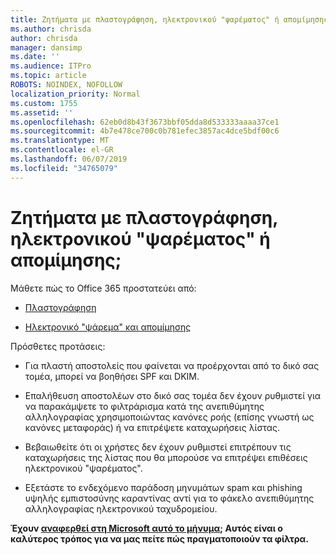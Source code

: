 ```yaml
---
title: Ζητήματα με πλαστογράφηση, ηλεκτρονικού "ψαρέματος" ή απομίμησης;
ms.author: chrisda
author: chrisda
manager: dansimp
ms.date: ''
ms.audience: ITPro
ms.topic: article
ROBOTS: NOINDEX, NOFOLLOW
localization_priority: Normal
ms.custom: 1755
ms.assetid: ''
ms.openlocfilehash: 62eb0d8b43f3673bbf05dda8d533333aaaa37ce1
ms.sourcegitcommit: 4b7e478ce700c0b781efec3857ac4dce5bdf00c6
ms.translationtype: MT
ms.contentlocale: el-GR
ms.lasthandoff: 06/07/2019
ms.locfileid: "34765079"
---
```

# <a name="issues-with-spoofing-phishing-or-impersonation"></a>Ζητήματα με πλαστογράφηση, ηλεκτρονικού "ψαρέματος" ή απομίμησης;

Μάθετε πώς το Office 365 προστατεύει από:

- [Πλαστογράφηση](https://docs.microsoft.com/office365/securitycompliance/anti-spoofing-protection)

- [Ηλεκτρονικό "ψάρεμα" και απομίμησης](https://docs.microsoft.com/office365/securitycompliance/atp-anti-phishing)

Πρόσθετες προτάσεις:

- Για πλαστή αποστολείς που φαίνεται να προέρχονται από το δικό σας τομέα, μπορεί να βοηθήσει SPF και DKIM.

- Επαλήθευση αποστολέων στο δικό σας τομέα δεν έχουν ρυθμιστεί για να παρακάμψετε το φιλτράρισμα κατά της ανεπιθύμητης αλληλογραφίας χρησιμοποιώντας κανόνες ροής (επίσης γνωστή ως κανόνες μεταφοράς) ή να επιτρέψετε καταχωρήσεις λίστας.

- Βεβαιωθείτε ότι οι χρήστες δεν έχουν ρυθμιστεί επιτρέπουν τις καταχωρήσεις της λίστας που θα μπορούσε να επιτρέψει επιθέσεις ηλεκτρονικού "ψαρέματος".

- Εξετάστε το ενδεχόμενο παράδοση μηνυμάτων spam και phishing υψηλής εμπιστοσύνης καραντίνας αντί για το φάκελο ανεπιθύμητης αλληλογραφίας ηλεκτρονικού ταχυδρομείου.

**Έχουν [αναφερθεί στη Microsoft αυτό το μήνυμα](https://support.office.com/article/b5caa9f1-cdf3-4443-af8c-ff724ea719d2); Αυτός είναι ο καλύτερος τρόπος για να μας πείτε πώς πραγματοποιούν τα φίλτρα.**
